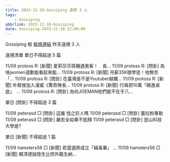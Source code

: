 ```yaml
---
title: 2023-11-10-Gossiping 違規 3 人
tags:
    - Gossiping
abbrlink: 2023-11-10-Gossiping
date: Gossiping-2023-11-10 12:00:00
---
```

Gossiping 板 [板規連結](https://www.ptt.cc/bbs/Gossiping/M.1637425085.A.07D.html)
昨天違規 3 人
<!-- more -->

違規清單
單日不得超過 5 篇

11/09 protoss R: [新聞] 愛莉莎莎搭機遇奧客！　長…
11/09 protoss R: [問卦] 為啥jeomen道歉能看起來能…
11/09 protoss R: [新聞] 月薪35K徵學徒！他無奈「…
11/09 protoss R: [問卦] 在臺灣是不是Youtuber越爛…
11/09 protoss R: [新聞] 朴敘俊加入漫威《驚奇隊長…
11/09 protoss R: [新聞] 行員把10萬「踢進桌底」　…
11/09 protoss R: [問卦] 為何JOEMAN他們能不在乎八…

單日 [問卦] 不得超過 3 篇

11/09 peterasd □ [問卦] 這誰 愷之巨人嗎
11/09 peterasd □ [問卦] 蕾拉粉專勒
11/09 peterasd □ [問卦] 嚴宏全如果不姓顏
11/09 peterasd □ [問卦] 崑山科技大學是?

單日 [新聞] 不得超過 1 篇

11/09 hamsters56 □ [新聞] 若當選將成立「緝毒署」 …
11/09 hamsters56 □ [新聞] 賴清德拋陸生比照外籍生納…